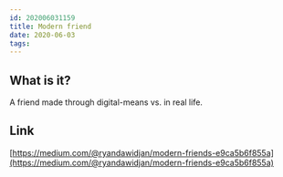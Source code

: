 ```yaml
---
id: 202006031159
title: Modern friend
date: 2020-06-03
tags:
---
```


## What is it?
A friend made through digital-means vs. in real life.

## Link
[https://medium.com/@ryandawidjan/modern-friends-e9ca5b6f855a](https://medium.com/@ryandawidjan/modern-friends-e9ca5b6f855a)